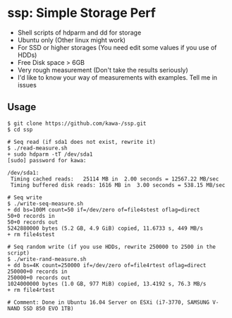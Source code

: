 # ssp: Simple Storage Perf

- Shell scripts of hdparm and dd for storage
- Ubuntu only (Other linux might work)
- For SSD or higher storages (You need edit some values if you use of HDDs)
- Free Disk space > 6GB
- Very rough measurement (Don't take the results seriously)
- I'd like to know your way of measurements with examples. Tell me in issues

## Usage

~~~
$ git clone https://github.com/kawa-/ssp.git
$ cd ssp

# Seq read (if sda1 does not exist, rewrite it)
$ ./read-measure.sh 
+ sudo hdparm -tT /dev/sda1
[sudo] password for kawa: 

/dev/sda1:
 Timing cached reads:   25114 MB in  2.00 seconds = 12567.22 MB/sec
 Timing buffered disk reads: 1616 MB in  3.00 seconds = 538.15 MB/sec

# Seq write
$ ./write-seq-measure.sh
+ dd bs=100M count=50 if=/dev/zero of=file4stest oflag=direct
50+0 records in
50+0 records out
5242880000 bytes (5.2 GB, 4.9 GiB) copied, 11.6733 s, 449 MB/s
+ rm file4stest

# Seq random write (if you use HDDs, rewrite 250000 to 2500 in the script)
$ ./write-rand-measure.sh 
+ dd bs=4K count=250000 if=/dev/zero of=file4rtest oflag=direct
250000+0 records in
250000+0 records out
1024000000 bytes (1.0 GB, 977 MiB) copied, 13.4192 s, 76.3 MB/s
+ rm file4rtest

# Comment: Done in Ubuntu 16.04 Server on ESXi (i7-3770, SAMSUNG V-NAND SSD 850 EVO 1TB)
~~~

